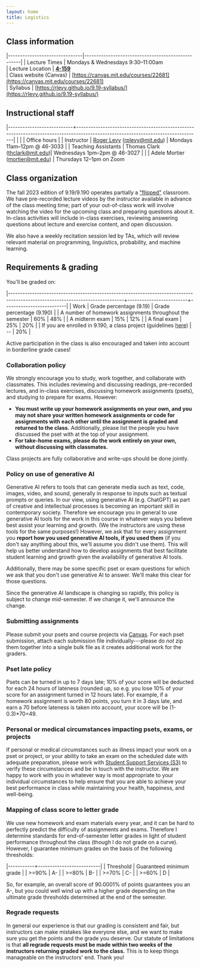 ```yaml
---
layout: home
title: Logistics
---
```




## Class information

|-------------------------------|---------------------------------------------------|
| Lecture Times                               | Mondays & Wednesdays 9:30–11:00am                 
| Lecture Location | [**4-159**](https://whereis.mit.edu/?go=4)                                          
| Class website (Canvas)              | [https://canvas.mit.edu/courses/22681](https://canvas.mit.edu/courses/22681)              
| Syllabus                      | [https://rlevy.github.io/9.19-syllabus/](https://rlevy.github.io/9.19-syllabus/)

## Instructional staff

|---------------------------+----------------------------------------------------------------------------------------------------------------------------------|
| |  | Office hours |
| Instructor                | [Roger Levy](http://www.mit.edu/~rplevy) ([rplevy@mit.edu](mailto:rplevy@mit.edu))    | Mondays 11am–12pm @ 46-3033              |
| Teaching Assistants       | Thomas Clark ([thclark@mit.edu](mailto:thclark@mit.edu))| Wednesdays 1pm–2pm @ 46-3027  |
|                           | Adele Mortier ([mortier@mit.edu](mailto:mortier@mit.edu)) | Thursdays 12–1pm on Zoom

## Class organization


The fall 2023 edition of 9.19/9.190 operates partially  a ["flipped"](https://en.wikipedia.org/wiki/Flipped_classroom) classroom.  We have pre-recorded lecture videos by the instructor available in advance of the class meeting time; part of your out-of-class work will involve watching the video for the upcoming class and preparing questions about it.  In-class activities will include in-class exercises, reviewing answering questions about lecture and exercise content, and open discussion.

We also have a weekly recitation session led by TAs, which will review relevant material on programming, linguistics, probability, and machine learning.

## Requirements & grading

You'll be graded on:


|------------------------------------------------------------------------------------------------------------------------------+-------------------------+--------------------------|
| Work                                                                                                                         | Grade percentage (9.19) | Grade percentage (9.190) |
| A number of homework assignments throughout the semester                                                                     |                     60% |                      48% |
| A midterm exam                                                                                                               |                     15% |                      12% |
| A final exam                                                                                                                 |                     25% |                      20% |
| If you are enrolled in 9.190, a class project (guidelines [here](assets/assignments/class_project_guidelines.pdf))           |                      -- |                      20% |


Active participation in the class is also encouraged and taken into account in borderline grade cases!

### Collaboration policy

We strongly encourage you to study, work together, and collaborate with classmates. This includes reviewing and discussing readings, pre-recorded lectures, and in-class exercises, discussing homework assignments (psets), and studying to prepare for exams. However:

 - **You must write up your homework assignments on your own, and you may not share your written homework assignments or code for assignments with each other until the assignment is graded and returned to the class.** Additionally, please list the people you have discussed the pset with at the top of your assignment.
 - **For take-home exams, please do the work entirely on your own, without discussing with classmates.**

Class projects are fully collaborative and write-ups should be done jointly. 

### Policy on use of generative AI

Generative AI refers to tools that can generate media such as text, code, images, video, and sound, generally in response to inputs such as textual prompts or queries. In our view, using generative AI (e.g. ChatGPT) as part of creative and intellectual processes is becoming an important skill in contemporary society. Therefore we encourage you in general to use generative AI tools for the work in this course in whatever ways you believe best assist your learning and growth. (We the instructors are using these tools for the same purposes!) However, we ask that for every assignment you **report how you used generative AI tools, if you used them** (if you don't say anything about this, we'll assume you didn't use them). This will help us better understand how to develop assignments that best facilitate student learning and growth given the availability of generative AI tools.

Additionally, there may be some specific pset or exam questions for which we ask that you don't use generative AI to answer. We'll make this clear for those questions.

Since the generative AI landscape is changing so rapidly, this policy is subject to change mid-semester. If we change it, we'll announce the change.


### Submitting assignments

Please submit your psets and course projects via [Canvas](https://canvas.mit.edu/courses/22681). For each pset submission, attach each submission file individually---please do *not* zip them together into a single bulk file as it creates additional work for the graders.

### Pset late policy

Psets can be turned in up to 7 days late; 10% of your score will be deducted for each 24 hours of lateness (rounded up, so e.g. you lose 10% of your score for an assignment turned in 12 hours late).  For example, if a homework assignment is worth 80 points, you turn it in 3 days late, and earn a 70 before lateness is taken into account, your score will be (1-0.3)*70=49.

### Personal or medical circumstances impacting psets, exams, or projects

If personal or medical circumstances such as illness impact your work on a pset or project, or your ability to take an exam on the scheduled date with adequate preparation, please work with [Student Support Services (S3)](https://studentlife.mit.edu/s3/support-advocacy/excuse-notes) to verify these circumstances and be in touch with the instructor.  We are happy to work with you in whatever way is most appropriate to your individual circumstances to help ensure that you are able to achieve your best performance in class while maintaining your health, happiness, and well-being.


### Mapping of class score to letter grade

We use new homework and exam materials every year, and it can be hard to perfectly predict the difficulty of assignments and exams.  Therefore I determine standards for end-of-semester letter grades in light of student performance throughout the class (though I do not grade on a curve).  However, I guarantee minimum grades on the basis of the following thresholds:

|-----------+--------------------------|
| Threshold | Guaranteed minimum grade |
| >=90%     | A-                       |
| >=80%     | B-                       |
| >=70%     | C-                       |
| >=60%     | D                        |

So, for example, an overall score of 90.0001% of points guarantees you an A-, but you could well wind up with a higher grade depending on the ultimate grade thresholds determined at the end of the semester.

### Regrade requests

In general our experience is that our grading is consistent and fair, but instructors can make mistakes like everyone else, and we want to make sure you get the points and the grade you deserve. Our statute of limitations is that **all regrade requests must be made within two weeks of the instructors returning graded work to the class.** This is to keep things manageable on the instructors' end. Thank you!
